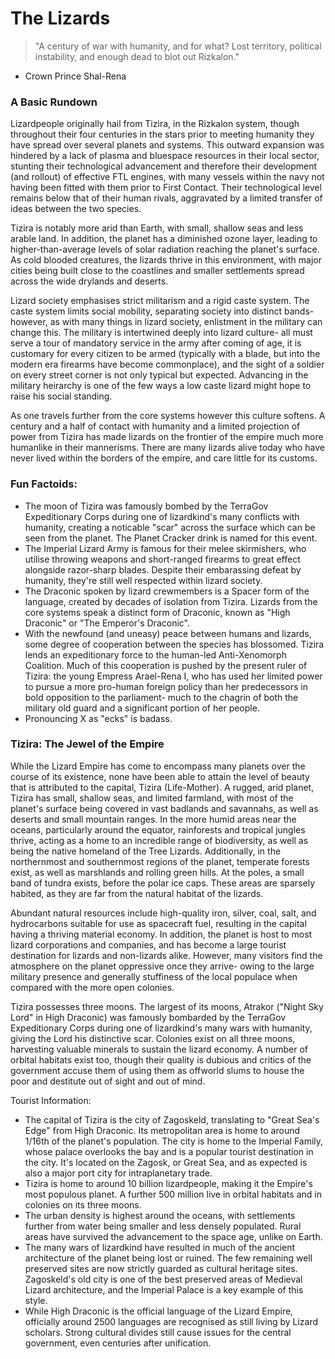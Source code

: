 # The Lizards
> "A century of war with humanity, and for what? Lost territory, political instability, and enough dead to blot out Rizkalon."
- Crown Prince Shal-Rena

### A Basic Rundown
Lizardpeople originally hail from Tizira, in the Rizkalon system, though throughout their four centuries in the stars prior to meeting humanity they have spread over several planets and systems. This outward expansion was hindered by a lack of plasma and bluespace resources in their local sector, stunting their technological advancement and therefore their development (and rollout) of effective FTL engines, with many vessels within the navy not having been fitted with them prior to First Contact. Their technological level remains below that of their human rivals, aggravated by a limited transfer of ideas between the two species.

Tizira is notably more arid than Earth, with small, shallow seas and less arable land. In addition, the planet has a diminished ozone layer, leading to higher-than-average levels of solar radiation reaching the planet's surface. As cold blooded creatures, the lizards thrive in this environment, with major cities being built close to the coastlines and smaller settlements spread across the wide drylands and deserts.

Lizard society emphasises strict militarism and a rigid caste system. The caste system limits social mobility, separating society into distinct bands- however, as with many things in lizard society, enlistment in the military can change this. The military is intertwined deeply into lizard culture- all must serve a tour of mandatory service in the army after coming of age, it is customary for every citizen to be armed (typically with a blade, but into the modern era firearms have become commonplace), and the sight of a soldier on every street corner is not only typical but expected. Advancing in the military heirarchy is one of the few ways a low caste lizard might hope to raise his social standing.

As one travels further from the core systems however this culture softens. A century and a half of contact with humanity and a limited projection of power from Tizira has made lizards on the frontier of the empire much more humanlike in their mannerisms. There are many lizards alive today who have never lived within the borders of the empire, and care little for its customs.

### Fun Factoids:
* The moon of Tizira was famously bombed by the TerraGov Expeditionary Corps during one of lizardkind's many conflicts with humanity, creating a noticable "scar" across the surface which can be seen from the planet. The Planet Cracker drink is named for this event.
* The Imperial Lizard Army is famous for their melee skirmishers, who utilise throwing weapons and short-ranged firearms to great effect alongside razor-sharp blades. Despite their embarassing defeat by humanity, they're still well respected within lizard society.
* The Draconic spoken by lizard crewmembers is a Spacer form of the language, created by decades of isolation from Tizira. Lizards from the core systems speak a distinct form of Draconic, known as "High Draconic" or "The Emperor's Draconic".
* With the newfound (and uneasy) peace between humans and lizards, some degree of cooperation between the species has blossomed. Tizira lends an expeditionary force to the human-led Anti-Xenomorph Coalition. Much of this cooperation is pushed by the present ruler of Tizira: the young Empress Arael-Rena I, who has used her limited power to pursue a more pro-human foreign policy than her predecessors in bold opposition to the parliament- much to the chagrin of both the military old guard and a significant portion of her people.
* Pronouncing X as "ecks" is badass.

### Tizira: The Jewel of the Empire
While the Lizard Empire has come to encompass many planets over the course of its existence, none have been able to attain the level of beauty that is attributed to the capital, Tizira (Life-Mother). A rugged, arid planet, Tizira has small, shallow seas, and limited farmland, with most of the planet's surface being covered in vast badlands and savannahs, as well as deserts and small mountain ranges. In the more humid areas near the oceans, particularly around the equator, rainforests and tropical jungles thrive, acting as a home to an incredible range of biodiversity, as well as being the native homeland of the Tree Lizards. Additionally, in the northernmost and southernmost regions of the planet, temperate forests exist, as well as marshlands and rolling green hills. At the poles, a small band of tundra exists, before the polar ice caps. These areas are sparsely habited, as they are far from the natural habitat of the lizards.

Abundant natural resources include high-quality iron, silver, coal, salt, and hydrocarbons suitable for use as spacecraft fuel, resulting in the capital having a thriving material economy. In addition, the planet is host to most lizard corporations and companies, and has become a large tourist destination for lizards and non-lizards alike. However, many visitors find the atmosphere on the planet oppressive once they arrive- owing to the large military presence and generally stuffiness of the local populace when compared with the more open colonies.

Tizira possesses three moons. The largest of its moons, Atrakor ("Night Sky Lord" in High Draconic) was famously bombarded by the TerraGov Expeditionary Corps during one of lizardkind's many wars with humanity, giving the Lord his distinctive scar. Colonies exist on all three moons, harvesting valuable minerals to sustain the lizard economy. A number of orbital habitats exist too, though their quality is dubious and critics of the government accuse them of using them as offworld slums to house the poor and destitute out of sight and out of mind.

Tourist Information:
* The capital of Tizira is the city of Zagoskeld, translating to "Great Sea's Edge" from High Draconic. Its metropolitan area is home to around 1/16th of the planet's population. The city is home to the Imperial Family, whose palace overlooks the bay and is a popular tourist destination in the city. It's located on the Zagosk, or Great Sea, and as expected is also a major port city for intraplanetary trade.
* Tizira is home to around 10 billion lizardpeople, making it the Empire's most populous planet. A further 500 million live in orbital habitats and in colonies on its three moons.
* The urban density is highest around the oceans, with settlements further from water being smaller and less densely populated. Rural areas have survived the advancement to the space age, unlike on Earth.
* The many wars of lizardkind have resulted in much of the ancient architecture of the planet being lost or ruined. The few remaining well preserved sites are now strictly guarded as cultural heritage sites. Zagoskeld's old city is one of the best preserved areas of Medieval Lizard architecture, and the Imperial Palace is a key example of this style.
* While High Draconic is the official language of the Lizard Empire, officially around 2500 languages are recognised as still living by Lizard scholars. Strong cultural divides still cause issues for the central government, even centuries after unification.
